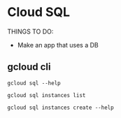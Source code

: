 # Cloud SQL

THINGS TO DO:
* Make an app that uses a DB

## gcloud cli

```
gcloud sql --help

gcloud sql instances list

gcloud sql instances create --help
```
